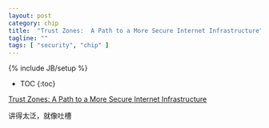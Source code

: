 ```yaml
---
layout: post
category: chip
title:  "Trust Zones:  A Path to a More Secure Internet Infrastructure"
tagline: ""
tags: [ "security", "chip" ] 
---
```

{% include JB/setup %}

* TOC
{:toc}

[Trust Zones:  A Path to a More Secure Internet Infrastructure](https://www.caida.org/publications/papers/2021/trust_zones/trust_zones.pdf)

讲得太泛，就像吐槽
